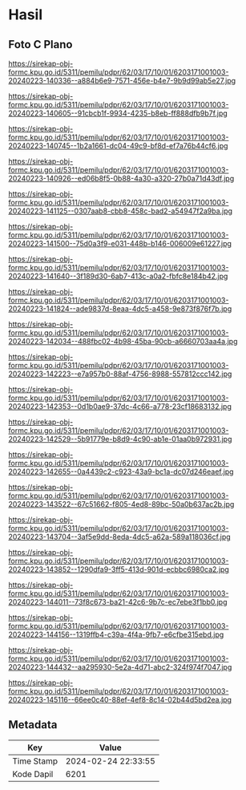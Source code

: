 # Hasil

## Foto C Plano

https://sirekap-obj-formc.kpu.go.id/5311/pemilu/pdpr/62/03/17/10/01/6203171001003-20240223-140336--a884b6e9-7571-456e-b4e7-9b9d99ab5e27.jpg

https://sirekap-obj-formc.kpu.go.id/5311/pemilu/pdpr/62/03/17/10/01/6203171001003-20240223-140605--91cbcb1f-9934-4235-b8eb-ff888dfb9b7f.jpg

https://sirekap-obj-formc.kpu.go.id/5311/pemilu/pdpr/62/03/17/10/01/6203171001003-20240223-140745--1b2a1661-dc04-49c9-bf8d-ef7a76b44cf6.jpg

https://sirekap-obj-formc.kpu.go.id/5311/pemilu/pdpr/62/03/17/10/01/6203171001003-20240223-140926--ed06b8f5-0b88-4a30-a320-27b0a71d43df.jpg

https://sirekap-obj-formc.kpu.go.id/5311/pemilu/pdpr/62/03/17/10/01/6203171001003-20240223-141125--0307aab8-cbb8-458c-bad2-a54947f2a9ba.jpg

https://sirekap-obj-formc.kpu.go.id/5311/pemilu/pdpr/62/03/17/10/01/6203171001003-20240223-141500--75d0a3f9-e031-448b-b146-006009e61227.jpg

https://sirekap-obj-formc.kpu.go.id/5311/pemilu/pdpr/62/03/17/10/01/6203171001003-20240223-141640--3f189d30-6ab7-413c-a0a2-fbfc8e184b42.jpg

https://sirekap-obj-formc.kpu.go.id/5311/pemilu/pdpr/62/03/17/10/01/6203171001003-20240223-141824--ade9837d-8eaa-4dc5-a458-9e873f876f7b.jpg

https://sirekap-obj-formc.kpu.go.id/5311/pemilu/pdpr/62/03/17/10/01/6203171001003-20240223-142034--488fbc02-4b98-45ba-90cb-a6660703aa4a.jpg

https://sirekap-obj-formc.kpu.go.id/5311/pemilu/pdpr/62/03/17/10/01/6203171001003-20240223-142223--e7a957b0-88af-4756-8988-557812ccc142.jpg

https://sirekap-obj-formc.kpu.go.id/5311/pemilu/pdpr/62/03/17/10/01/6203171001003-20240223-142353--0d1b0ae9-37dc-4c66-a778-23cf18683132.jpg

https://sirekap-obj-formc.kpu.go.id/5311/pemilu/pdpr/62/03/17/10/01/6203171001003-20240223-142529--5b91779e-b8d9-4c90-ab1e-01aa0b972931.jpg

https://sirekap-obj-formc.kpu.go.id/5311/pemilu/pdpr/62/03/17/10/01/6203171001003-20240223-142655--0a4439c2-c923-43a9-bc1a-dc07d246eaef.jpg

https://sirekap-obj-formc.kpu.go.id/5311/pemilu/pdpr/62/03/17/10/01/6203171001003-20240223-143522--67c51662-f805-4ed8-89bc-50a0b637ac2b.jpg

https://sirekap-obj-formc.kpu.go.id/5311/pemilu/pdpr/62/03/17/10/01/6203171001003-20240223-143704--3af5e9dd-8eda-4dc5-a62a-589a118036cf.jpg

https://sirekap-obj-formc.kpu.go.id/5311/pemilu/pdpr/62/03/17/10/01/6203171001003-20240223-143852--1290dfa9-3ff5-413d-901d-ecbbc6980ca2.jpg

https://sirekap-obj-formc.kpu.go.id/5311/pemilu/pdpr/62/03/17/10/01/6203171001003-20240223-144011--73f8c673-ba21-42c6-9b7c-ec7ebe3f1bb0.jpg

https://sirekap-obj-formc.kpu.go.id/5311/pemilu/pdpr/62/03/17/10/01/6203171001003-20240223-144156--1319ffb4-c39a-4f4a-9fb7-e6cfbe315ebd.jpg

https://sirekap-obj-formc.kpu.go.id/5311/pemilu/pdpr/62/03/17/10/01/6203171001003-20240223-144432--aa295930-5e2a-4d71-abc2-324f974f7047.jpg

https://sirekap-obj-formc.kpu.go.id/5311/pemilu/pdpr/62/03/17/10/01/6203171001003-20240223-145116--66ee0c40-88ef-4ef8-8c14-02b44d5bd2ea.jpg


## Metadata

| Key        | Value               |
| ---------- | ------------------- |
| Time Stamp | 2024-02-24 22:33:55 |
| Kode Dapil | 6201                |



